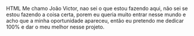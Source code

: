HTML 
Me chamo João Victor, nao sei o que estou
fazendo aqui, não sei se estou fazendo a 
coisa certa, porem eu queria muito entrar
nesse mundo e acho que a minha oportunidade
apareceu, então eu pretendo me dedicar 100%
e dar o meu melhor nesse projeto.
